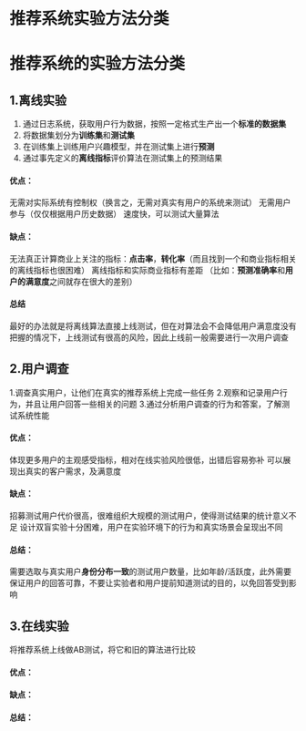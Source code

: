# 推荐系统实验方法分类

# 推荐系统的实验方法分类
## 1.离线实验
1. 通过日志系统，获取用户行为数据，按照一定格式生产出一个**标准的数据集**
2. 将数据集划分为**训练集**和**测试集**
3. 在训练集上训练用户兴趣模型，并在测试集上进行**预测**
4. 通过事先定义的**离线指标**评价算法在测试集上的预测结果

#### 优点：
无需对实际系统有控制权（换言之，无需对真实有用户的系统来测试）
无需用户参与（仅仅根据用户历史数据）
速度快，可以测试大量算法
#### 缺点：
无法真正计算商业上关注的指标：**点击率**，**转化率**（而且找到一个和商业指标相关的离线指标也很困难）
离线指标和实际商业指标有差距 （比如：**预测准确率**和**用户的满意度**之间就存在很大的差别）
#### 总结
最好的办法就是将离线算法直接上线测试，但在对算法会不会降低用户满意度没有把握的情况下，上线测试有很高的风险，因此上线前一般需要进行一次用户调查
## 2.用户调查
1.调查真实用户，让他们在真实的推荐系统上完成一些任务
2.观察和记录用户行为，并且让用户回答一些相关的问题
3.通过分析用户调查的行为和答案，了解测试系统性能
#### 优点：
体现更多用户的主观感受指标，相对在线实验风险很低，出错后容易弥补
可以展现出真实的客户需求，及满意度

#### 缺点：
招募测试用户代价很高，很难组织大规模的测试用户，使得测试结果的统计意义不足
设计双盲实验十分困难，用户在实验环境下的行为和真实场景会呈现出不同

#### 总结：
需要选取与真实用户**身份分布一致**的测试用户数量，比如年龄/活跃度，此外需要保证用户的回答可靠，不要让实验者和用户提前知道测试的目的，以免回答受到影响
## 3.在线实验
将推荐系统上线做AB测试，将它和旧的算法进行比较
#### 优点：

#### 缺点：

#### 总结：
